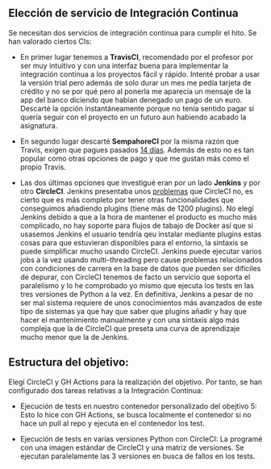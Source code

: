 ## Elección de servicio de Integración Continua

Se necesitan dos servicios de integración continua para cumplir el hito. Se han valorado ciertos CIs:

* En primer lugar tenemos a **TravisCI**, recomendado por el profesor por ser muy intuitivo y con una interfaz buena para implementar la integración continua a los proyectos fácil y rápido. Intenté probar a usar la versión trial pero además de solo durar un mes me pedía tarjeta de crédito y no se por qué pero al ponerla me aparecía un mensaje de la app del banco diciendo que habían denegado un pago de un euro. Descarté la opción instantáneamente porque no tenía sentido pagar si quería seguir con el proyecto en un futuro aun habiendo acabado la asignatura.

* En segundo lugar descarté **SempahoreCI** por la misma razón que Travis, exigen que pagues pasados [14 días](https://semaphoreci.com/pricing). Además de esto no es tan popular como otras opciones de pago y que me gustan más como el propio Travis.

* Las dos últimas opciones que investigué eran por un lado **Jenkins** y por otro **CircleCI**. Jenkins presentaba unos [problemas](https://circleci.com/migrate-jenkins-to-circleci/) que CircleCI no, es cierto que es más completo por tener otras funcionalidades que conseguimos añadiendo plugins (tiene más de 1200 plugins). No elegí Jenkins debido a que a la hora de mantener el producto es mucho más complicado, no hay soporte para flujos de tabajo de Docker así que si usasemos Jenkins el usuario tendría qeu instalar mediante plugins estas cosas para que estuvieran disponibles para el entorno, la sintaxis se puede simplificar mucho usando CircleCI. Jenkins puede ejecutar varios jobs a la vez usando multi-threading pero cause problemas relacionados con condiciones de carrera en la base de datos que pueden ser difíciles de depurar, con CircleCI tenemos de facto un servicio que soporta el paralelismo y lo he comprobado yo mismo que ejecuta los tests en las tres versiones de Python a la vez. En definitiva, Jenkins a pesar de no ser mal sistema requiere de unos conocimientos más avanzados de este tipo de sistemas ya que hay que saber que plugins añadir y hay que hacer el mantenimiento manualmente y con una sintaxis algo más compleja que la de CircleCI que preseta una curva de aprendizaje mucho menor que la de Jenkins.


## Estructura del objetivo:

Elegí CircleCI y GH Actions para la realización del objetivo. Por tanto, se han configurado dos tareas relativas a la Integración Continua:

- Ejecución de tests en nuestro contenedor personalizado del obejtivo 5: Esto lo hice con GH Actions, se busca localmente el contenedor si no hace un pull al repo y ejecuta en el contenedor los test.


- Ejecución de tests en varias versiones Python con CircleCI: La programé con una imagen estándar de CircleCI y una matriz de versiones. Se ejecutan paralelamente las 3 versiones en busca de fallos en los tests.


